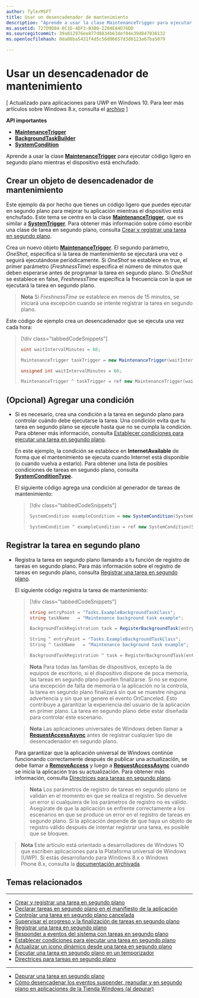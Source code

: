 ```yaml
---
author: TylerMSFT
title: Usar un desencadenador de mantenimiento
description: "Aprende a usar la clase MaintenanceTrigger para ejecutar código ligero en segundo plano mientras el dispositivo está enchufado."
ms.assetid: 727D9D84-6C1D-4DF3-B3B0-2204EA4D76DD
ms.sourcegitcommit: 39a012976ee877d8834b63def04e39d847036132
ms.openlocfilehash: 0da08ba5431f4d5c56d06657d3d6123a67ba5079

---
```


# Usar un desencadenador de mantenimiento


\[ Actualizado para aplicaciones para UWP en Windows 10. Para leer más artículos sobre Windows 8.x, consulta el [archivo](http://go.microsoft.com/fwlink/p/?linkid=619132) \]


**API importantes**

-   [**MaintenanceTrigger**](https://msdn.microsoft.com/library/windows/apps/hh700517)
-   [**BackgroundTaskBuilder**](https://msdn.microsoft.com/library/windows/apps/br224768)
-   [**SystemCondition**](https://msdn.microsoft.com/library/windows/apps/br224834)

Aprende a usar la clase [**MaintenanceTrigger**](https://msdn.microsoft.com/library/windows/apps/hh700517) para ejecutar código ligero en segundo plano mientras el dispositivo está enchufado.

## Crear un objeto de desencadenador de mantenimiento


Este ejemplo da por hecho que tienes un código ligero que puedes ejecutar en segundo plano para mejorar tu aplicación mientras el dispositivo está enchufado. Este tema se centra en la clase [**MaintenanceTrigger**](https://msdn.microsoft.com/library/windows/apps/hh700517), que es similar a [**SystemTrigger**](https://msdn.microsoft.com/library/windows/apps/br224839). Para obtener más información sobre cómo escribir una clase de tarea en segundo plano, consulta [Crear y registrar una tarea en segundo plano](create-and-register-a-background-task.md).

Crea un nuevo objeto [**MaintenanceTrigger**](https://msdn.microsoft.com/library/windows/apps/br224843). El segundo parámetro, *OneShot*, especifica si la tarea de mantenimiento se ejecutará una vez o seguirá ejecutándose periódicamente. Si *OneShot* se establece en true, el primer parámetro (*FreshnessTime*) especifica el número de minutos que deben esperarse antes de programar la tarea en segundo plano. Si *OneShot* se establece en false, *FreshnessTime* especifica la frecuencia con la que se ejecutará la tarea en segundo plano.

> **Nota** Si *FreshnessTime* se establece en menos de 15 minutos, se iniciará una excepción cuando se intente registrar la tarea en segundo plano.

 

Este código de ejemplo crea un desencadenador que se ejecuta una vez cada hora:

> [!div class="tabbedCodeSnippets"]
> ```cs
> uint waitIntervalMinutes = 60;
>
> MaintenanceTrigger taskTrigger = new MaintenanceTrigger(waitIntervalMinutes, false);
> ```
> ```cpp
> unsigned int waitIntervalMinutes = 60;
>
> MaintenanceTrigger ^ taskTrigger = ref new MaintenanceTrigger(waitIntervalMinutes, false);
> ```

## (Opcional) Agregar una condición

-   Si es necesario, crea una condición a la tarea en segundo plano para controlar cuándo debe ejecutarse la tarea. Una condición evita que tu tarea en segundo plano se ejecute hasta que no se cumpla la condición. Para obtener más información, consulta [Establecer condiciones para ejecutar una tarea en segundo plano](set-conditions-for-running-a-background-task.md).

    En este ejemplo, la condición se establece en **InternetAvailable** de forma que el mantenimiento se ejecuta cuando Internet está disponible (o cuando vuelva a estarlo). Para obtener una lista de posibles condiciones de tareas en segundo plano, consulta [**SystemConditionType**](https://msdn.microsoft.com/library/windows/apps/br224835).

    El siguiente código agrega una condición al generador de tareas de mantenimiento:

    > [!div class="tabbedCodeSnippets"]
    > ```cs
    > SystemCondition exampleCondition = new SystemCondition(SystemConditionType.InternetAvailable);
    > ```
    > ```cpp
    > SystemCondition ^ exampleCondition = ref new SystemCondition(SystemConditionType::InternetAvailable);
    > ```

## Registrar la tarea en segundo plano


-   Registra la tarea en segundo plano llamando a tu función de registro de tareas en segundo plano. Para más información sobre el registro de tareas en segundo plano, consulta [Registrar una tarea en segundo plano](register-a-background-task.md).

    El siguiente código registra la tarea de mantenimiento:

    > [!div class="tabbedCodeSnippets"]
    > ```cs
    > string entryPoint = "Tasks.ExampleBackgroundTaskClass";
    > string taskName   = "Maintenance background task example";
    >
    > BackgroundTaskRegistration task = RegisterBackgroundTask(entryPoint, taskName, taskTrigger, exampleCondition);
    > ```
    > ```cpp
    > String ^ entryPoint = "Tasks.ExampleBackgroundTaskClass";
    > String ^ taskName   = "Maintenance background task example";
    >
    > BackgroundTaskRegistration ^ task = RegisterBackgroundTask(entryPoint, taskName, taskTrigger, exampleCondition);
    > ```

    > **Nota** Para todas las familias de dispositivos, excepto la de equipos de escritorio, si el dispositivo dispone de poca memoria, las tareas en segundo plano pueden finalizarse. Si no se expone una excepción de falta de memoria o la aplicación no la controla, la tarea en segundo plano finalizará sin que se muestre ninguna advertencia y sin que se genere el evento OnCanceled. Esto contribuye a garantizar la experiencia del usuario de la aplicación en primer plano. La tarea en segundo plano debe estar diseñada para controlar este escenario.

    > **Nota** Las aplicaciones universales de Windows deben llamar a [**RequestAccessAsync**](https://msdn.microsoft.com/library/windows/apps/hh700485) antes de registrar cualquier tipo de desencadenador en segundo plano.

    Para garantizar que la aplicación universal de Windows continúe funcionando correctamente después de publicar una actualización, se debe llamar a [**RemoveAccess**](https://msdn.microsoft.com/library/windows/apps/hh700471) y luego a [**RequestAccessAsync**](https://msdn.microsoft.com/library/windows/apps/hh700485) cuando se inicia la aplicación tras su actualización. Para obtener más información, consulta [Directrices para tareas en segundo plano](guidelines-for-background-tasks.md).

    > **Nota** Los parámetros de registro de tareas en segundo plano se validan en el momento en que se realiza el registro. Se devuelve un error si cualquiera de los parámetros de registro no es válido. Asegúrate de que la aplicación se enfrente correctamente a los escenarios en que se produce un error en el registro de tareas en segundo plano. Si la aplicación depende de que haya un objeto de registro válido después de intentar registrar una tarea, es posible que se bloquee.


> **Nota** Este artículo está orientado a desarrolladores de Windows 10 que escriben aplicaciones para la Plataforma universal de Windows (UWP). Si estás desarrollando para Windows 8.x o Windows Phone 8.x, consulta la [documentación archivada](http://go.microsoft.com/fwlink/p/?linkid=619132).

## Temas relacionados


****

* [Crear y registrar una tarea en segundo plano](create-and-register-a-background-task.md)
* [Declarar tareas en segundo plano en el manifiesto de la aplicación](declare-background-tasks-in-the-application-manifest.md)
* [Controlar una tarea en segundo plano cancelada](handle-a-cancelled-background-task.md)
* [Supervisar el progreso y la finalización de tareas en segundo plano](monitor-background-task-progress-and-completion.md)
* [Registrar una tarea en segundo plano](register-a-background-task.md)
* [Responder a eventos del sistema con tareas en segundo plano](respond-to-system-events-with-background-tasks.md)
* [Establecer condiciones para ejecutar una tarea en segundo plano](set-conditions-for-running-a-background-task.md)
* [Actualizar un icono dinámico desde una tarea en segundo plano](update-a-live-tile-from-a-background-task.md)
* [Ejecutar una tarea en segundo plano en un temporizador](run-a-background-task-on-a-timer-.md)
* [Directrices para tareas en segundo plano](guidelines-for-background-tasks.md)

****

* [Depurar una tarea en segundo plano](debug-a-background-task.md)
* [Cómo desencadenar los eventos suspender, reanudar y en segundo plano en aplicaciones de la Tienda Windows (al depurar)](http://go.microsoft.com/fwlink/p/?linkid=254345)

 

 



<!--HONumber=Jun16_HO4-->


